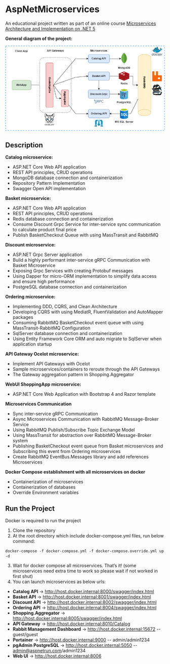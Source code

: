 # AspNetMicroservices
An educational project written as part of an online course [Microservices Architecture and Implementation on .NET 5](https://www.udemy.com/course/microservices-architecture-and-implementation-on-dotnet/)

**General diagram of the project:**

![alt text](https://github.com/onter7/AspNetMicroservices/blob/main/diagram.png?raw=true)

## Description

**Catalog microservice:**
- ASP.NET Core Web API application
- REST API principles, CRUD operations
- MongoDB database connection and containerization
- Repository Pattern Implementation
- Swagger Open API implementation

**Basket microservice:**
- ASP.NET Core Web API application
- REST API principles, CRUD operations
- Redis database connection and containerization
- Consume Discount Grpc Service for inter-service sync communication to calculate product final price
- Publish BasketCheckout Queue with using MassTransit and RabbitMQ

**Discount microservice:**
- ASP.NET Grpc Server application
- Build a highly performant inter-service gRPC Communication with Basket Microservice
- Exposing Grpc Services with creating Protobuf messages
- Using Dapper for micro-ORM implementation to simplify data access and ensure high performance
- PostgreSQL database connection and containerization

**Ordering microservice:**
- Implementing DDD, CQRS, and Clean Architecture
- Developing CQRS with using MediatR, FluentValidation and AutoMapper packages
- Consuming RabbitMQ BasketCheckout event queue with using MassTransit-RabbitMQ Configuration
- SqlServer database connection and containerization
- Using Entity Framework Core ORM and auto migrate to SqlServer when application startup

**API Gateway Ocelot microservice:**
- Implement API Gateways with Ocelot
- Sample microservices/containers to reroute through the API Gateways
- The Gateway aggregation pattern in Shopping.Aggregator

**WebUI ShoppingApp microservice:**
- ASP.NET Core Web Application with Bootstrap 4 and Razor template

**Microservices Communication**
- Sync inter-service gRPC Communication
- Async Microservices Communication with RabbitMQ Message-Broker Service
- Using RabbitMQ Publish/Subscribe Topic Exchange Model
- Using MassTransit for abstraction over RabbitMQ Message-Broker system
- Publishing BasketCheckout event queue from Basket microservices and Subscribing this event from Ordering microservices
- Create RabbitMQ EventBus.Messages library and add references Microservices

**Docker Compose establishment with all microservices on docker**
- Containerization of microservices
- Containerization of databases
- Override Environment variables

## Run the Project
Docker is required to run the project

1. Clone the repository
2. At the root directory which include docker-compose.yml files, run below command:
```
docker-compose -f docker-compose.yml -f docker-compose.override.yml up -d
```
3. Wait for docker compose all microservices. That’s it! (some microservices need extra time to work so please wait if not worked in first shut)
4. You can launch microservices as below urls:
- **Catalog API** -> http://host.docker.internal:8000/swagger/index.html
- **Basket API** -> http://host.docker.internal:8001/swagger/index.html
- **Discount API** -> http://host.docker.internal:8002/swagger/index.html
- **Ordering API** -> http://host.docker.internal:8004/swagger/index.html
- **Shopping.Aggregator** -> http://host.docker.internal:8005/swagger/index.html
- **API Gateway** -> http://host.docker.internal:8010/Catalog
- **Rabbit Management Dashboard** -> http://host.docker.internal:15672 -- guest/guest
- **Portainer** -> http://host.docker.internal:9000 -- admin/admin1234
- **pgAdmin PostgreSQL** -> http://host.docker.internal:5050 -- admin@aspnetrun.com/admin1234
- **Web UI** -> http://host.docker.internal:8006
